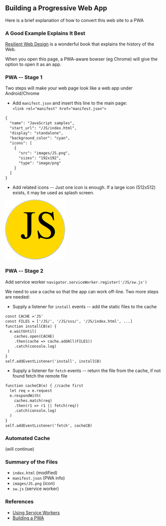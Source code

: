 ## Building a Progressive Web App
Here is a brief explanation of how to convert this web site to a PWA

### A Good Example Explains It Best
[Resilient Web Design](https://resilientwebdesign.com/) is a wonderful book that explains the history of the Web.

When you open this page, a PWA-aware bowser (eg Chrome) will give the option to open it as an app.

### PWA -- Stage 1
Two steps will make your web page look like a web app under Android/Chrome
* Add `manifest.json` and insert this line to the main page: <br>
`<link rel="manifest" href="manifest.json">`
```
{
  "name": "JavaScript samples",
  "start_url": "/JS/index.html",
  "display": "standalone",
  "background_color": "cyan",
  "icons": [
    {
      "src": "images/JS.png",
      "sizes": "192x192",
      "type": "image/png"
    }
  ]
}
```
* Add related icons -- Just one icon is enough.
If a large icon (512x512) exists, it may be used as splash screen.

![JS icon](images/JS.png)

### PWA -- Stage 2
Add service worker `navigator.serviceWorker.register('/JS/sw.js')`

We need to use a cache so that the app can work off-line. Two more steps are needed:
* Supply a listener for `install` events -- add the static files to the cache
```
const CACHE ='JS'
const FILES = ['/JS/', '/JS/sss/', '/JS/index.html', ...]
function installCB(e) {
  e.waitUntil(
    caches.open(CACHE)
    .then(cache => cache.addAll(FILES))
    .catch(console.log)
 )
}
self.addEventListener('install', installCB)
```
* Supply a listener for `fetch` events -- return the file from the cache, if not found fetch the remote file
```
function cacheCB(e) { //cache first
  let req = e.request
  e.respondWith(
    caches.match(req)
    .then(r1 => r1 || fetch(req))
    .catch(console.log)
  )
}
self.addEventListener('fetch', cacheCB)
```

### Automated Cache
(will continue)

### Summary of the Files
* `index.html` (modified)
* `manifest.json` (PWA info)
* `images/JS.png` (icon)
* `sw.js` (service worker)

### References
* [Using Service Workers](https://developer.mozilla.org/en-US/docs/Web/API/Service_Worker_API/Using_Service_Workers)
* [Building a PWA](https://medium.freecodecamp.org/progressive-web-apps-102-building-a-progressive-web-app-from-scratch-397b72168040)

